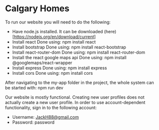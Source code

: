 # Calgary Homes

To run our website you will need to do the following:
- Have node.js installed. It can be downloaded (here)[https://nodejs.org/en/download/current]
- Install react
    Done using: npm install react
- Install bootstrap
    Done using: npm install react-bootstrap
- Install react-router-dom
    Done using: npm install react-router-dom
- Install the react google maps api
    Done using: npm install @googlemaps/react-wrapper
- Install express
    Done using: npm install express
- Install cors
    Done using: npm install cors

After navigating to the my-app folder in the project, the whole system can be started with:
  npm run dev

Our website is mostly functional. Creating new user profiles does not actually create a new user profile. In order to use account-dependent functionality, 
sign in to the following account:
- Username: JackH88@gmail.com
- Password: password
